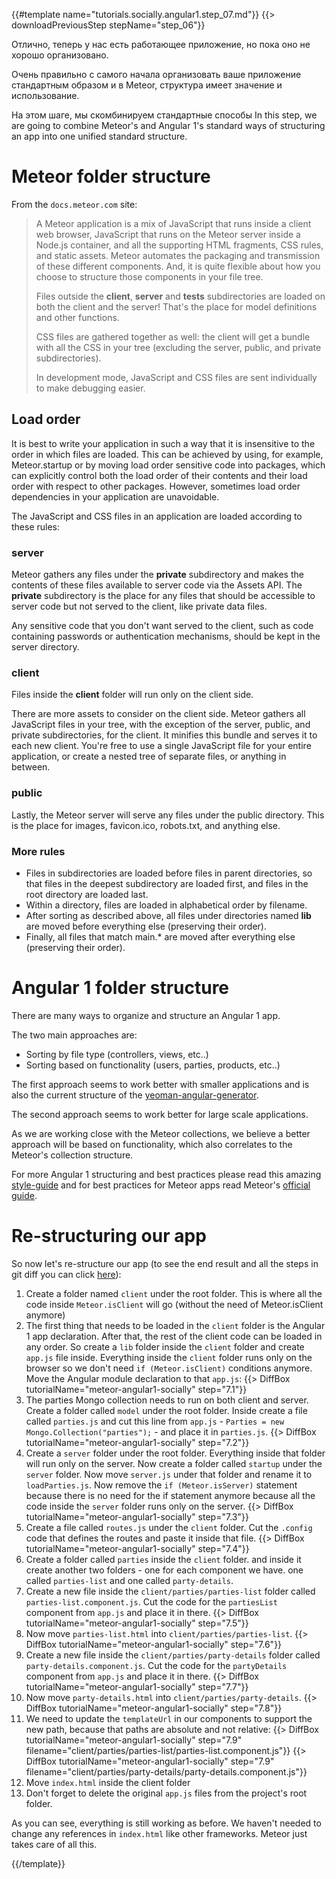 {{#template name="tutorials.socially.angular1.step_07.md"}}
{{> downloadPreviousStep stepName="step_06"}}

Отлично, теперь у нас есть работающее приложение, но пока оно не хорошо организовано.

Очень правильно с самого начала организовать ваше приложение стандартным образом и в Meteor, структура имеет значение и использование.

На этом шаге, мы скомбинируем стандартные способы In this step, we are going to combine Meteor's and Angular 1's standard ways of structuring an app into one unified standard structure.


# Meteor folder structure

From the `docs.meteor.com` site:

> A Meteor application is a mix of JavaScript that runs inside a client web browser, JavaScript that runs on the Meteor server inside a Node.js container, and all the supporting HTML fragments, CSS rules, and static assets.
> Meteor automates the packaging and transmission of these different components. And, it is quite flexible about how you choose to structure those components in your file tree.
>
> Files outside the **client**, **server** and **tests** subdirectories are loaded on both the client and the server!
> That's the place for model definitions and other functions.
>
> CSS files are gathered together as well: the client will get a bundle with all the CSS in your tree (excluding the server, public, and private subdirectories).
>
> In development mode, JavaScript and CSS files are sent individually to make debugging easier.

## Load order

It is best to write your application in such a way that it is insensitive to the order in which files are loaded. This can be achieved by using, for example, Meteor.startup or by moving load order sensitive code into packages, which can explicitly control both the load order of their contents and their load order with respect to other packages.
However, sometimes load order dependencies in your application are unavoidable.

The JavaScript and CSS files in an application are loaded according to these rules:

### server

Meteor gathers any files under the **private** subdirectory and makes the contents of these files available to server code via the Assets API. The **private** subdirectory is the place for any files that should be accessible to server code but not served to the client, like private data files.

Any sensitive code that you don't want served to the client, such as code containing passwords or authentication mechanisms, should be kept in the server directory.

### client

Files inside the **client** folder will run only on the client side.

There are more assets to consider on the client side. Meteor gathers all JavaScript files in your tree, with the exception of the server, public, and private subdirectories, for the client. It minifies this bundle and serves it to each new client. You're free to use a single JavaScript file for your entire application, or create a nested tree of separate files, or anything in between.

### public

Lastly, the Meteor server will serve any files under the public directory. This is the place for images, favicon.ico, robots.txt, and anything else.

### More rules

* Files in subdirectories are loaded before files in parent directories, so that files in the deepest subdirectory are loaded first, and files in the root directory are loaded last.
* Within a directory, files are loaded in alphabetical order by filename.
* After sorting as described above, all files under directories named **lib** are moved before everything else (preserving their order).
* Finally, all files that match main.* are moved after everything else (preserving their order).


# Angular 1 folder structure

There are many ways to organize and structure an Angular 1 app.

The two main approaches are:

* Sorting by file type (controllers, views, etc..)
* Sorting based on functionality (users, parties, products, etc..)

The first approach seems to work better with smaller applications and is also the current structure of the [yeoman-angular-generator](https://github.com/yeoman/generator-angular).

The second approach seems to work better for large scale applications.

As we are working close with the Meteor collections, we believe a better approach will be based on functionality, which also correlates to the Meteor's collection structure.

For more Angular 1 structuring and best practices please read this amazing [style-guide](https://github.com/johnpapa/angularjs-styleguide#application-structure) and for best practices for Meteor apps read Meteor's [official guide](http://guide.meteor.com/).

# Re-structuring our app

So now let's re-structure our app (to see the end result and all the steps in git diff you can click [here](https://github.com/Urigo/meteor-angular-socially/compare/step_06...step_07)):

1. Create a folder named `client` under the root folder.  This is where all the code inside `Meteor.isClient` will go (without the need of Meteor.isClient anymore)
2. The first thing that needs to be loaded in the `client` folder is the Angular 1 app declaration. After that, the rest of the client code can be loaded in any order. So create a `lib` folder inside the `client` folder and create `app.js` file inside. Everything inside the `client` folder runs only on the browser so we don't need `if (Meteor.isClient)` conditions anymore.  Move the Angular module declaration to that `app.js`:
{{> DiffBox tutorialName="meteor-angular1-socially" step="7.1"}}
3. The parties Mongo collection needs to run on both client and server. Create a folder called `model` under the root folder. Inside create a file called `parties.js` and cut this line from `app.js` - `Parties = new Mongo.Collection("parties");` - and place it in `parties.js`.
{{> DiffBox tutorialName="meteor-angular1-socially" step="7.2"}}
4. Create a `server` folder under the root folder. Everything inside that folder will run only on the server. Now create a folder called `startup` under the `server` folder. Now move `server.js` under that folder and rename it to `loadParties.js`. Now remove the `if (Meteor.isServer)` statement because there is no need for the if statement anymore because all the code inside the `server` folder runs only on the server.
{{> DiffBox tutorialName="meteor-angular1-socially" step="7.3"}}
5. Create a file called `routes.js` under the `client` folder. Cut the `.config` code that defines the routes and paste it inside that file.
{{> DiffBox tutorialName="meteor-angular1-socially" step="7.4"}}
6. Create a folder called `parties` inside the `client` folder. and inside it create another two folders - one for each component we have. one called `parties-list` and one called `party-details`.
7. Create a new file inside the `client/parties/parties-list` folder called `parties-list.component.js`. Cut the code for the `partiesList` component from `app.js` and place it in there.
{{> DiffBox tutorialName="meteor-angular1-socially" step="7.5"}}
8. Now move `parties-list.html` into `client/parties/parties-list`.
{{> DiffBox tutorialName="meteor-angular1-socially" step="7.6"}}
9. Create a new file inside the `client/parties/party-details` folder called `party-details.component.js`. Cut the code for the `partyDetails` component from `app.js` and place it in there.
{{> DiffBox tutorialName="meteor-angular1-socially" step="7.7"}}
10. Now move `party-details.html` into `client/parties/party-details`.
{{> DiffBox tutorialName="meteor-angular1-socially" step="7.8"}}
11. We need to update the `templateUrl` in our components to support the new path, because that paths are absolute and not relative:
{{> DiffBox tutorialName="meteor-angular1-socially" step="7.9" filename="client/parties/parties-list/parties-list.component.js"}}
{{> DiffBox tutorialName="meteor-angular1-socially" step="7.9" filename="client/parties/party-details/party-details.component.js"}}
13. Move `index.html` inside the client folder
14. Don't forget to delete the original `app.js` files from the project's root folder.

As you can see, everything is still working as before.
We haven't needed to change any references in `index.html` like other frameworks. Meteor just takes care of all this.

{{/template}}